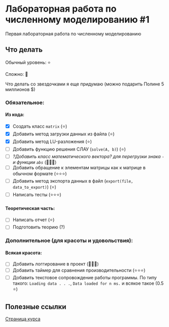 # Лабораторная работа по численному моделированию #1

Первая лабораторная работа по численному моделированию

## Что делать

Обычный уровень: ⭐️

Сложно: 🌟

Что делать со звездочками я еще придумаю (можно подарить Полине 5 миллионов $)

### Обязательное:

#### Из кода:

  - [x] Создать класс `matrix` (⭐️)
  - [x] Добавить метод загрузки данных из файла (⭐️)
  - [x] Добавить метод LU-разложения (⭐️)
  - [ ] Добавить функцию решения СЛАУ (`solve(A, b)`) (⭐️)
  - [ ] *?Добавить класс математического вектора? для перегрузки знака `-` и функции `abs`* (🌟🌟🌟)
  - [ ] Добавить обращение к элементам матрицы как к матрице в обычном формате (⭐️⭐️⭐️)
  - [ ] Добавить метод экспорта данных в файл (`export(file, data_to_export)`) (⭐️)
  - [ ] Написать тесты (⭐️⭐️⭐️)
  
#### Теоретическая часть:

  - [ ] Написать отчет (⭐️)
  - [ ] Подготовить теорию (?)
  
### Дополнительное (для красоты и удовольствия):

#### Всякая красота:

  - [ ] Добавить логгирование в проект (🌟🌟🌟)
  - [ ] Добавить таймер для сравнения производительности (⭐️⭐️⭐️)
  - [ ] Добавить текстовое сопровождение работы программы. По типу такого: `Loading data . . .`, `Data loaded for n ms.` и всякое такое (0.5 ⭐️)

## Полезные ссылки

[Страница курса](https://dispace.edu.nstu.ru/didesk/course/show/723)
